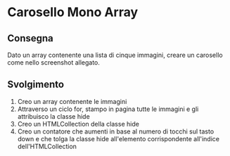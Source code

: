 Carosello Mono Array
===
## Consegna
Dato un array contenente una lista di cinque immagini, creare un carosello come nello screenshot allegato.

## Svolgimento
1) Creo un array contenente le immagini
2) Attraverso un ciclo for, stampo in pagina tutte le immagini e gli attribuisco la classe hide
3) Creo un HTMLCollection della classe hide
4) Creo un contatore che aumenti in base al numero di tocchi sul tasto down e che tolga la classe hide all'elemento corrispondente all'indice dell'HTMLCollection


